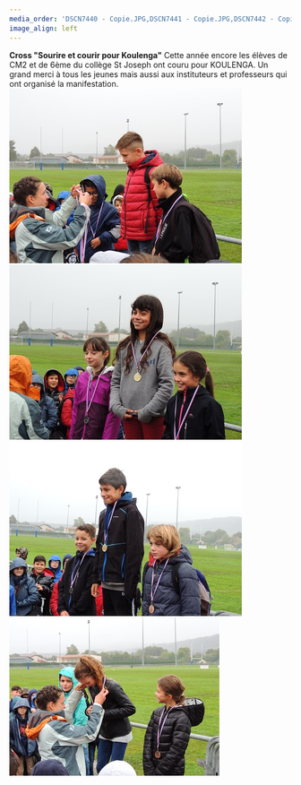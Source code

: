 ```yaml
---
media_order: 'DSCN7440 - Copie.JPG,DSCN7441 - Copie.JPG,DSCN7442 - Copie.JPG,DSCN7443 - Copie.JPG'
image_align: left
---
```


**Cross "Sourire et courir pour Koulenga"**
Cette année encore les élèves de CM2 et de 6ème du collège St Joseph ont couru pour KOULENGA.
Un grand merci à tous les jeunes mais aussi aux instituteurs et professeurs qui ont organisé la manifestation.
![](DSCN7441%20-%20Copie.JPG)![](DSCN7442%20-%20Copie.JPG)
![](DSCN7443%20-%20Copie.JPG)![](DSCN7440%20-%20Copie.JPG)


